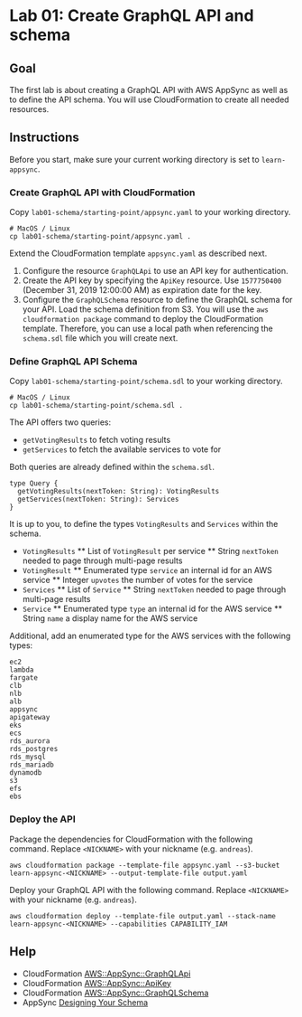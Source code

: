# Lab 01: Create GraphQL API and schema

## Goal

The first lab is about creating a GraphQL API with AWS AppSync as well as to define the API schema. You will use CloudFormation to create all needed resources.

## Instructions

Before you start, make sure your current working directory is set to `learn-appsync`.

### Create GraphQL API with CloudFormation

Copy `lab01-schema/starting-point/appsync.yaml` to your working directory.

```
# MacOS / Linux
cp lab01-schema/starting-point/appsync.yaml .
```

Extend the CloudFormation template `appsync.yaml` as described next.

1. Configure the resource `GraphQLApi` to use an API key for authentication.
1. Create the API key by specifying the `ApiKey` resource. Use `1577750400` (December 31, 2019 12:00:00 AM) as expiration date for the key.
1. Configure the `GraphQLSchema` resource to define the GraphQL schema for your API. Load the schema definition from S3. You will use the `aws cloudformation package` command to deploy the CloudFormation template. Therefore, you can use a local path when referencing the `schema.sdl` file which you will create next.


### Define GraphQL API Schema

Copy `lab01-schema/starting-point/schema.sdl` to your working directory.

```
# MacOS / Linux
cp lab01-schema/starting-point/schema.sdl .
```

The API offers two queries:

* `getVotingResults` to fetch voting results
* `getServices` to fetch the available services to vote for

Both queries are already defined within the `schema.sdl`.

```
type Query {
  getVotingResults(nextToken: String): VotingResults
  getServices(nextToken: String): Services
}
```

It is up to you, to define the types `VotingResults` and `Services` within the schema.

* `VotingResults`
** List of `VotingResult` per service
** String `nextToken` needed to page through multi-page results
* `VotingResult`
** Enumerated type `service` an internal id for an AWS service
** Integer `upvotes` the number of votes for the service
* `Services`
** List of `Service`
** String `nextToken` needed to page through multi-page results
* `Service`
** Enumerated type `type` an internal id for the AWS service
** String `name` a display name for the AWS service

Additional, add an enumerated type for the AWS services with the following types:

```
ec2
lambda
fargate
clb
nlb
alb
appsync
apigateway
eks
ecs
rds_aurora
rds_postgres
rds_mysql
rds_mariadb
dynamodb
s3
efs
ebs
```

### Deploy the API

Package the dependencies for CloudFormation with the following command. Replace `<NICKNAME>` with your nickname (e.g. `andreas`).

```
aws cloudformation package --template-file appsync.yaml --s3-bucket learn-appsync-<NICKNAME> --output-template-file output.yaml
```

Deploy your GraphQL API with the following command. Replace `<NICKNAME>` with your nickname (e.g. `andreas`).

```
aws cloudformation deploy --template-file output.yaml --stack-name learn-appsync-<NICKNAME> --capabilities CAPABILITY_IAM
```

## Help

* CloudFormation [AWS::AppSync::GraphQLApi](https://docs.aws.amazon.com/AWSCloudFormation/latest/UserGuide/aws-resource-appsync-graphqlapi.html)
* CloudFormation [AWS::AppSync::ApiKey](https://docs.aws.amazon.com/AWSCloudFormation/latest/UserGuide/aws-resource-appsync-apikey.html)
* CloudFormation [AWS::AppSync::GraphQLSchema](https://docs.aws.amazon.com/AWSCloudFormation/latest/UserGuide/aws-resource-appsync-graphqlschema.html)
* AppSync [Designing Your Schema](https://docs.aws.amazon.com/appsync/latest/devguide/designing-your-schema.html)

